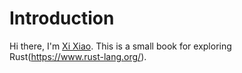 # Introduction

Hi there, I'm [Xi Xiao](http://xixiao.info). This is a small book for exploring
Rust(https://www.rust-lang.org/).
